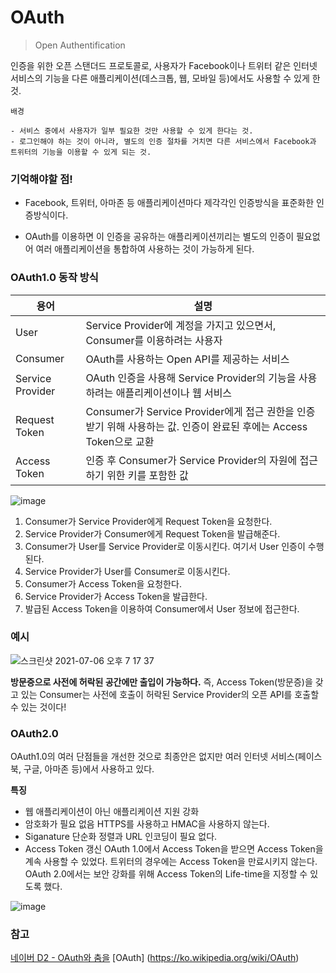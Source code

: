 OAuth
==================
> Open Authentification

인증을 위한 오픈 스탠더드 프로토콜로, 사용자가 Facebook이나 트위터 같은 인터넷 서비스의 기능을 다른 애플리케이션(데스크톱, 웹, 모바일 등)에서도 사용할 수 있게 한 것.

```
배경

- 서비스 중에서 사용자가 일부 필요한 것만 사용할 수 있게 한다는 것.
- 로그인해야 하는 것이 아니라, 별도의 인증 절차를 거치면 다른 서비스에서 Facebook과 트위터의 기능을 이용할 수 있게 되는 것.
```

### 기억해야할 점!

* Facebook, 트위터, 아마존 등 애플리케이션마다 제각각인 인증방식을 표준화한 인증방식이다.

* OAuth를 이용하면 이 인증을 공유하는 애플리케이션끼리는 별도의 인증이 필요없어 여러 애플리케이션을 통합하여 사용하는 것이 가능하게 된다.

### OAuth1.0 동작 방식

|용어|설명|
|------|---|
|User|Service Provider에 계정을 가지고 있으면서, Consumer를 이용하려는 사용자|
|Consumer|OAuth를 사용하는 Open API를 제공하는 서비스|
|Service Provider|OAuth 인증을 사용해 Service Provider의 기능을 사용하려는 애플리케이션이나 웹 서비스|
|Request Token|Consumer가 Service Provider에게 접근 권한을 인증받기 위해 사용하는 값. 인증이 완료된 후에는 Access Token으로 교환|
|Access Token|인증 후 Consumer가 Service Provider의 자원에 접근하기 위한 키를 포함한 값|

![image](https://user-images.githubusercontent.com/17819249/124583203-c1e99d80-de8d-11eb-99a2-fc0452c5b13c.png)

1. Consumer가 Service Provider에게 Request Token을 요청한다.
2. Service Provider가 Consumer에게 Request Token을 발급해준다.
3. Consumer가 User를 Service Provider로 이동시킨다. 여기서 User 인증이 수행된다.
4. Service Provider가 User를 Consumer로 이동시킨다.
5. Consumer가 Access Token을 요청한다.
6. Service Provider가 Access Token을 발급한다.
7. 발급된 Access Token을 이용하여 Consumer에서 User 정보에 접근한다.

### 예시
![스크린샷 2021-07-06 오후 7 17 37](https://user-images.githubusercontent.com/17819249/124584127-d8442900-de8e-11eb-8ff8-f3bf5ba6fb68.png)

**방문증으로 사전에 허락된 공간에만 출입이 가능하다.**
즉, Access Token(방문증)을 갖고 있는 Consumer는 사전에 호출이 허락된 Service Provider의 오픈 API를 호출할 수 있는 것이다!

### OAuth2.0

OAuth1.0의 여러 단점들을 개선한 것으로 최종안은 없지만 여러 인터넷 서비스(페이스북, 구글, 아마존 등)에서 사용하고 있다.

**특징**
- 웹 애플리케이션이 아닌 애플리케이션 지원 강화
- 암호화가 필요 없음 HTTPS를 사용하고 HMAC을 사용하지 않는다.
- Siganature 단순화 정렬과 URL 인코딩이 필요 없다.
- Access Token 갱신 OAuth 1.0에서 Access Token을 받으면 Access Token을 계속 사용할 수 있었다. 트위터의 경우에는 Access Token을 만료시키지 않는다. OAuth 2.0에서는 보안 강화를 위해 Access Token의 Life-time을 지정할 수 있도록 했다.

![image](https://user-images.githubusercontent.com/17819249/124584644-746e3000-de8f-11eb-84a8-890eefe9e8a0.png)

### 참고
[네이버 D2 - OAuth와 춤을](https://d2.naver.com/helloworld/24942)
[OAuth] (https://ko.wikipedia.org/wiki/OAuth)
